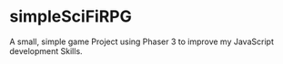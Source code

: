 # simpleSciFiRPG
A small, simple game Project using Phaser 3 to improve my JavaScript development Skills.
